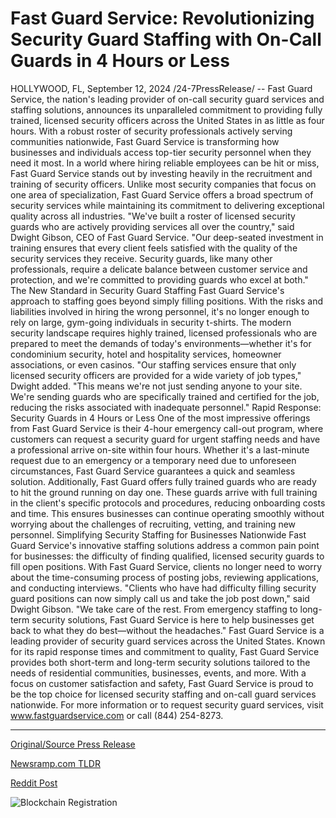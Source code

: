 # Fast Guard Service: Revolutionizing Security Guard Staffing with On-Call Guards in 4 Hours or Less

HOLLYWOOD, FL, September 12, 2024 /24-7PressRelease/ -- Fast Guard Service, the nation's leading provider of on-call security guard services and staffing solutions, announces its unparalleled commitment to providing fully trained, licensed security officers across the United States in as little as four hours. With a robust roster of security professionals actively serving communities nationwide, Fast Guard Service is transforming how businesses and individuals access top-tier security personnel when they need it most.  In a world where hiring reliable employees can be hit or miss, Fast Guard Service stands out by investing heavily in the recruitment and training of security officers. Unlike most security companies that focus on one area of specialization, Fast Guard Service offers a broad spectrum of security services while maintaining its commitment to delivering exceptional quality across all industries.  "We've built a roster of licensed security guards who are actively providing services all over the country," said Dwight Gibson, CEO of Fast Guard Service. "Our deep-seated investment in training ensures that every client feels satisfied with the quality of the security services they receive. Security guards, like many other professionals, require a delicate balance between customer service and protection, and we're committed to providing guards who excel at both."  The New Standard in Security Guard Staffing Fast Guard Service's approach to staffing goes beyond simply filling positions. With the risks and liabilities involved in hiring the wrong personnel, it's no longer enough to rely on large, gym-going individuals in security t-shirts. The modern security landscape requires highly trained, licensed professionals who are prepared to meet the demands of today's environments—whether it's for condominium security, hotel and hospitality services, homeowner associations, or even casinos.  "Our staffing services ensure that only licensed security officers are provided for a wide variety of job types," Dwight added. "This means we're not just sending anyone to your site. We're sending guards who are specifically trained and certified for the job, reducing the risks associated with inadequate personnel."  Rapid Response: Security Guards in 4 Hours or Less One of the most impressive offerings from Fast Guard Service is their 4-hour emergency call-out program, where customers can request a security guard for urgent staffing needs and have a professional arrive on-site within four hours. Whether it's a last-minute request due to an emergency or a temporary need due to unforeseen circumstances, Fast Guard Service guarantees a quick and seamless solution.  Additionally, Fast Guard offers fully trained guards who are ready to hit the ground running on day one. These guards arrive with full training in the client's specific protocols and procedures, reducing onboarding costs and time. This ensures businesses can continue operating smoothly without worrying about the challenges of recruiting, vetting, and training new personnel.  Simplifying Security Staffing for Businesses Nationwide Fast Guard Service's innovative staffing solutions address a common pain point for businesses: the difficulty of finding qualified, licensed security guards to fill open positions. With Fast Guard Service, clients no longer need to worry about the time-consuming process of posting jobs, reviewing applications, and conducting interviews.  "Clients who have had difficulty filling security guard positions can now simply call us and take the job post down," said Dwight Gibson. "We take care of the rest. From emergency staffing to long-term security solutions, Fast Guard Service is here to help businesses get back to what they do best—without the headaches."  Fast Guard Service is a leading provider of security guard services across the United States. Known for its rapid response times and commitment to quality, Fast Guard Service provides both short-term and long-term security solutions tailored to the needs of residential communities, businesses, events, and more. With a focus on customer satisfaction and safety, Fast Guard Service is proud to be the top choice for licensed security staffing and on-call guard services nationwide.  For more information or to request security guard services, visit www.fastguardservice.com or call (844) 254-8273. 

---

[Original/Source Press Release](https://www.24-7pressrelease.com/press-release/514223/fast-guard-service-revolutionizing-security-guard-staffing-with-on-call-guards-in-4-hours-or-less)
                    

[Newsramp.com TLDR](None) 



[Reddit Post](https://www.reddit.com/r/HRnews/comments/1fewpe1/fast_guard_service_revolutionizes_security_guard/) 



![Blockchain Registration](https://cdn.newsramp.app/24-7PressRelease/qrcode/249/12/fernnEab.webp)
